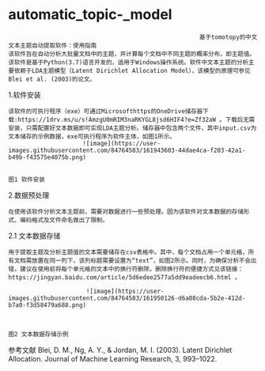 # automatic_topic-_model
                                                          基于tomotopy的中文文本主题自动提取软件：使用指南
    该软件旨在自动分析大批量文档中的主题，并计算每个文档中不同主题的概率分布，即主题值。该软件是基于Python(3.7)语言开发的，适用于Windows操作系统。软件中文本主题的分析主要依赖于LDA主题模型（Latent Dirichlet Allocation Model），该模型的原理可参见Blei et al. (2003)的论文。
1.软件安装

    该软件的可执行程序（exe）可通过Microsofthttps的OneDrive储存器下载:https://1drv.ms/u/s!AmzgU0mRIM3naRKYGL8jsd6HIF4?e=Zf32aW 。下载后无需安装，只需配置好文本数据即可实现LDA主题分析。储存器中包含两个文件，其中input.csv为文本储存的示例数据，exe可执行程序为软件主体，如图1所示。
                         ![image](https://user-images.githubusercontent.com/84764583/161943603-44dae4ca-f203-42a1-b49b-f43575e4075b.png)

                                                                            图1 软件安装

2.数据预处理

    在使用该软件分析文本主题前，需要对数据进行一些预处理。因为该软件对文本数据的存储形式、编码格式及文件命名做出了限制。
2.1 文本数据存储

    用于提取主题及分析主题值的文本需要储存在csv表格中。其中，每个文档占用一个单元格，所有文档需放置在同一列下，该列标题需要设置为“text”，如图2所示。同时，为确保分析不会出错，建议在使用前将每个单元格的文本中的换行符删除。删除换行符的便捷方式见该链接：https://jingyan.baidu.com/article/5d6edee2577a5dd9eadeecb6.html 。

                          ![image](https://user-images.githubusercontent.com/84764583/161950126-d6a08cda-5b2e-412d-b7a0-f3d58479a688.png)


                                                                         图2 文本数据存储示例





参考文献
Blei, D. M., Ng, A. Y., & Jordan, M. I. (2003). Latent Dirichlet Allocation. Journal of Machine Learning Research, 3, 993–1022. 
